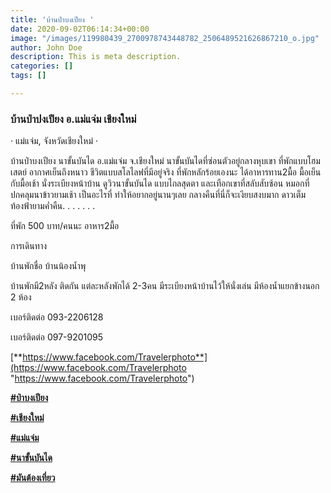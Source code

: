 ```yaml
---
title: 'บ้านป่าบงเปียง '
date: 2020-09-02T06:14:34+00:00
image: "/images/119980439_2700978743448782_2506489521626867210_o.jpg"
author: John Doe
description: This is meta description.
categories: []
tags: []

---
```

### **บ้านป่าปงเปียง อ.แม่แจ่ม เชียงใหม่**

· แม่แจ่ม, จังหวัดเชียงใหม่ ·

บ้านป่าบงเปียง นาขั้นบันได อ.แม่แจ่ม จ.เชียงใหม่ นาขั้นบันไดที่ซ่อนตัวอยู่กลางหุบเขา ที่พักแบบโฮมเสตย์ อากาศเย็นถึงหนาว ชีวิตแบบสโลไลฟที่มีอยู่จริง ที่พักหลักร้อยเองนะ ได้อาหารทาน2มื้อ มื้อเย็นกับมื้อเช้า นั่งระเบียงหน้าบ้าน ดูวิวนาขั้นบันได แบบไกลสุดตา และเทือกเขาที่สลับสับซ้อน หมอกที่ปกคลุมนาข้าวยามเช้า เป็นอะไรที่ ทำให้อยากอยู่นานๆเลย กลางคืนที่นี่ก็จะเงียบสงบมาก ดาวเต็มท้องฟ้ายามค่ำคืน. . . . . . .

ที่พัก 500 บาท/คนนะ อาหาร2มื้อ

การเดินทาง

บ้านพักชื่อ บ้านน้องน้ำพุ

บ้านพักมี2หลัง ติดกัน แต่ละหลังพักได้ 2-3คน มีระเบียงหน้าบ้านไว้ให้นั่งเล่น มีห้องน้ำแยกข้างนอก 2 ห้อง

เบอร์ติดต่อ 093-2206128

เบอร์ติดต่อ 097-9201095

[**https://www.facebook.com/Travelerphoto**](https://www.facebook.com/Travelerphoto "https://www.facebook.com/Travelerphoto")

[**#ป่าบงเปียง**](https://www.facebook.com/hashtag/%E0%B8%9B%E0%B9%88%E0%B8%B2%E0%B8%9A%E0%B8%87%E0%B9%80%E0%B8%9B%E0%B8%B5%E0%B8%A2%E0%B8%87?__cft__%5B0%5D=AZV5bKXx8nEGQObcuaxDJSh4PZ9CRpd-Vr4M82xBRkFfChA8WLJuuugD7oKGWEqrlo1YJGW4L8MQxl--9TC3N839gjv_1CNwt5ygyCKRBK5gE6PkRP6eBliSpqfD8eWbnDCaVZyMqwt4xMQkUx3maS8NfWx3dftvqNrKpr8opiaoLU52un9-Ht28vltocos6MYCI3b52bIXLsBY5WTDnsrd-FCU3oQVV3p-Jmdx52o7Az6ej6vaIiVamquukJ6K3148bJhQ57g6kYQgX7HeiqcV2&__tn__=*NK-y-R)

[**#เชียงใหม่**](https://www.facebook.com/hashtag/%E0%B9%80%E0%B8%8A%E0%B8%B5%E0%B8%A2%E0%B8%87%E0%B9%83%E0%B8%AB%E0%B8%A1%E0%B9%88?__cft__%5B0%5D=AZV5bKXx8nEGQObcuaxDJSh4PZ9CRpd-Vr4M82xBRkFfChA8WLJuuugD7oKGWEqrlo1YJGW4L8MQxl--9TC3N839gjv_1CNwt5ygyCKRBK5gE6PkRP6eBliSpqfD8eWbnDCaVZyMqwt4xMQkUx3maS8NfWx3dftvqNrKpr8opiaoLU52un9-Ht28vltocos6MYCI3b52bIXLsBY5WTDnsrd-FCU3oQVV3p-Jmdx52o7Az6ej6vaIiVamquukJ6K3148bJhQ57g6kYQgX7HeiqcV2&__tn__=*NK-y-R)

[**#แม่แจ่ม**](https://www.facebook.com/hashtag/%E0%B9%81%E0%B8%A1%E0%B9%88%E0%B9%81%E0%B8%88%E0%B9%88%E0%B8%A1?__cft__%5B0%5D=AZV5bKXx8nEGQObcuaxDJSh4PZ9CRpd-Vr4M82xBRkFfChA8WLJuuugD7oKGWEqrlo1YJGW4L8MQxl--9TC3N839gjv_1CNwt5ygyCKRBK5gE6PkRP6eBliSpqfD8eWbnDCaVZyMqwt4xMQkUx3maS8NfWx3dftvqNrKpr8opiaoLU52un9-Ht28vltocos6MYCI3b52bIXLsBY5WTDnsrd-FCU3oQVV3p-Jmdx52o7Az6ej6vaIiVamquukJ6K3148bJhQ57g6kYQgX7HeiqcV2&__tn__=*NK-y-R)

[**#นาขั้นบันได**](https://www.facebook.com/hashtag/%E0%B8%99%E0%B8%B2%E0%B8%82%E0%B8%B1%E0%B9%89%E0%B8%99%E0%B8%9A%E0%B8%B1%E0%B8%99%E0%B9%84%E0%B8%94?__cft__%5B0%5D=AZV5bKXx8nEGQObcuaxDJSh4PZ9CRpd-Vr4M82xBRkFfChA8WLJuuugD7oKGWEqrlo1YJGW4L8MQxl--9TC3N839gjv_1CNwt5ygyCKRBK5gE6PkRP6eBliSpqfD8eWbnDCaVZyMqwt4xMQkUx3maS8NfWx3dftvqNrKpr8opiaoLU52un9-Ht28vltocos6MYCI3b52bIXLsBY5WTDnsrd-FCU3oQVV3p-Jmdx52o7Az6ej6vaIiVamquukJ6K3148bJhQ57g6kYQgX7HeiqcV2&__tn__=*NK-y-R)

[**#มันต้องเที่ยว**](https://www.facebook.com/hashtag/%E0%B8%A1%E0%B8%B1%E0%B8%99%E0%B8%95%E0%B9%89%E0%B8%AD%E0%B8%87%E0%B9%80%E0%B8%97%E0%B8%B5%E0%B9%88%E0%B8%A2%E0%B8%A7?__cft__%5B0%5D=AZV5bKXx8nEGQObcuaxDJSh4PZ9CRpd-Vr4M82xBRkFfChA8WLJuuugD7oKGWEqrlo1YJGW4L8MQxl--9TC3N839gjv_1CNwt5ygyCKRBK5gE6PkRP6eBliSpqfD8eWbnDCaVZyMqwt4xMQkUx3maS8NfWx3dftvqNrKpr8opiaoLU52un9-Ht28vltocos6MYCI3b52bIXLsBY5WTDnsrd-FCU3oQVV3p-Jmdx52o7Az6ej6vaIiVamquukJ6K3148bJhQ57g6kYQgX7HeiqcV2&__tn__=*NK-y-R)